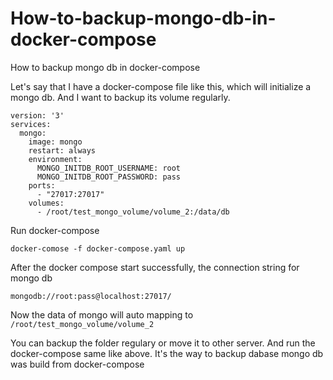# How-to-backup-mongo-db-in-docker-compose
How to backup mongo db in docker-compose


Let's say that I have a docker-compose file like this, which will initialize a mongo db. And I want to backup its volume regularly.
```
version: '3'
services:
  mongo:
    image: mongo
    restart: always
    environment:
      MONGO_INITDB_ROOT_USERNAME: root
      MONGO_INITDB_ROOT_PASSWORD: pass
    ports:
      - "27017:27017"
    volumes:
      - /root/test_mongo_volume/volume_2:/data/db

```


Run docker-compose
```
docker-comose -f docker-compose.yaml up
```

After the docker compose start successfully, the connection string for mongo db
```
mongodb://root:pass@localhost:27017/
```

Now the data of mongo will auto mapping to `/root/test_mongo_volume/volume_2`

You can backup the folder regulary or move it to other server. And run the docker-compose same like above. It's the way to backup dabase mongo db was build from docker-compose
